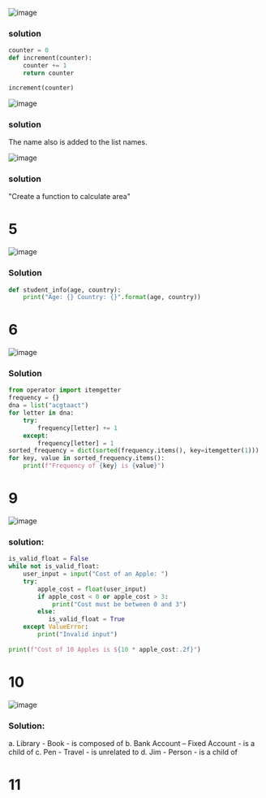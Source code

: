 ![image](https://github.com/Simon-Xu-Lan/mia/assets/60492659/d0eeafc4-3556-4f5f-82fc-c75e0d32e6ee)
### solution
```py
counter = 0
def increment(counter):
    counter += 1
    return counter

increment(counter)
```

![image](https://github.com/Simon-Xu-Lan/mia/assets/60492659/4665fb80-5345-47a6-9b2c-85aeb04a43e7)

### solution
The name also is added to the list names.


![image](https://github.com/Simon-Xu-Lan/mia/assets/60492659/fcb7f52f-59d9-477e-961f-ae08afe5a43c)

### solution
"Create a function to calculate area"

# 5
![image](https://github.com/Simon-Xu-Lan/mia/assets/60492659/8d49be99-350c-44f8-9711-ffdd98b264f0)

### Solution

```py
def student_info(age, country):
    print("Age: {} Country: {}".format(age, country))
```

# 6
![image](https://github.com/Simon-Xu-Lan/mia/assets/60492659/8ac615e3-110d-4fae-a0d3-73be2a0f1a44)

### Solution

```py
from operator import itemgetter
frequency = {}
dna = list("acgtaact")
for letter in dna:
    try: 
        frequency[letter] += 1
    except:
        frequency[letter] = 1
sorted_frequency = dict(sorted(frequency.items(), key=itemgetter(1)))
for key, value in sorted_frequency.items(): 
    print(f"Frequency of {key} is {value}")
```

# 9
![image](https://github.com/Simon-Xu-Lan/mia/assets/60492659/b635671d-3189-43e9-b13d-f02089456e4d)

### solution:
```py
is_valid_float = False
while not is_valid_float:
    user_input = input("Cost of an Apple: ")
    try:
        apple_cost = float(user_input)
        if apple_cost < 0 or apple_cost > 3:
            print("Cost must be between 0 and 3")
        else:
           is_valid_float = True 
    except ValueError:
        print("Invalid input")
    
print(f"Cost of 10 Apples is ${10 * apple_cost:.2f}")
```

# 10
![image](https://github.com/Simon-Xu-Lan/mia/assets/60492659/86816507-bb1e-4cb0-a404-3df16ab4cd90)

### Solution:
a. Library - Book
    - is composed of
b. Bank Account – Fixed Account
    - is a child of
c. Pen - Travel
    - is unrelated to
d. Jim - Person
    - is a child of 


# 11



